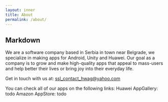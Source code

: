 ```yaml
---
layout: inner
title: About
permalink: /about/
---
```

## Markdown

We are a software company based in Serbia in town near Belgrade, we specialize in making apps for Android, Unity and Huawei. Our goal as a company is to grow and make high-quality apps that appeal to mass-users and help better their lives or bring joy into their everyday life. 


Get in touch with us at:
ssl_contact_hwag@yahoo.com
            
            
            
You can check all of our apps on the following links:
Huawei AppGallery: todo
Amazon AppStore: todo
